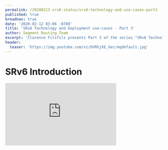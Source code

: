 ```yaml
---
permalink: /20200212-srv6-status/srv6-technology-and-use-cases-part3
published: true
breadnav: true
date: '2020-02-12 03:06 -0700'
title: 'SRv6 Technology and Deployment use-cases - Part 3'
author: Segment Routing Team
excerpt: 'Clarence Filsfils presents Part 3 of the series "SRv6 Technology and Deployment use-cases": SRv6 Introduction'
header:
  teaser: 'https://img.youtube.com/vi/OVRhjXE_Gec/mqdefault.jpg'
---
```


# SRv6 Introduction
<iframe width="355" height="200" src="https://www.youtube.com/embed/OVRhjXE_Gec" frameborder="0" allowfullscreen></iframe>

